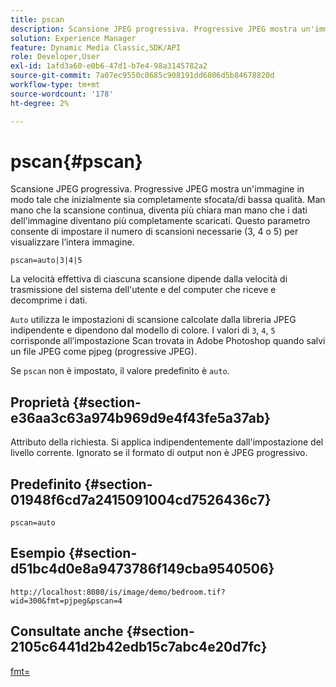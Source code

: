 ```yaml
---
title: pscan
description: Scansione JPEG progressiva. Progressive JPEG mostra un'immagine in modo tale che inizialmente sia completamente sfocata/di bassa qualità.
solution: Experience Manager
feature: Dynamic Media Classic,SDK/API
role: Developer,User
exl-id: 1afd3a60-e0b6-47d1-b7e4-98a3145782a2
source-git-commit: 7a07ec9550c0685c908191dd6806d5b84678820d
workflow-type: tm+mt
source-wordcount: '178'
ht-degree: 2%

---
```


# pscan{#pscan}

Scansione JPEG progressiva. Progressive JPEG mostra un&#39;immagine in modo tale che inizialmente sia completamente sfocata/di bassa qualità. Man mano che la scansione continua, diventa più chiara man mano che i dati dell&#39;immagine diventano più completamente scaricati. Questo parametro consente di impostare il numero di scansioni necessarie (3, 4 o 5) per visualizzare l’intera immagine.

`pscan=auto|3|4|5`

La velocità effettiva di ciascuna scansione dipende dalla velocità di trasmissione del sistema dell&#39;utente e del computer che riceve e decomprime i dati.

`Auto` utilizza le impostazioni di scansione calcolate dalla libreria JPEG indipendente e dipendono dal modello di colore. I valori di `3`, `4`, `5` corrisponde all’impostazione Scan trovata in Adobe Photoshop quando salvi un file JPEG come pjpeg (progressive JPEG).

Se `pscan` non è impostato, il valore predefinito è `auto`.

## Proprietà {#section-e36aa3c63a974b969d9e4f43fe5a37ab}

Attributo della richiesta. Si applica indipendentemente dall&#39;impostazione del livello corrente. Ignorato se il formato di output non è JPEG progressivo.

## Predefinito {#section-01948f6cd7a2415091004cd7526436c7}

`pscan=auto`

## Esempio {#section-d51bc4d0e8a9473786f149cba9540506}

`http://localhost:8080/is/image/demo/bedroom.tif?wid=300&fmt=pjpeg&pscan=4`

## Consultate anche {#section-2105c6441d2b42edb15c7abc4e20d7fc}

[fmt=](../../../../../is-api/http-ref/image-serving-api-ref/c-http-protocol-reference/c-command-reference/r-is-http-fmt.md#reference-cdf10043423b45ba9fe15157fb3ae37a)
